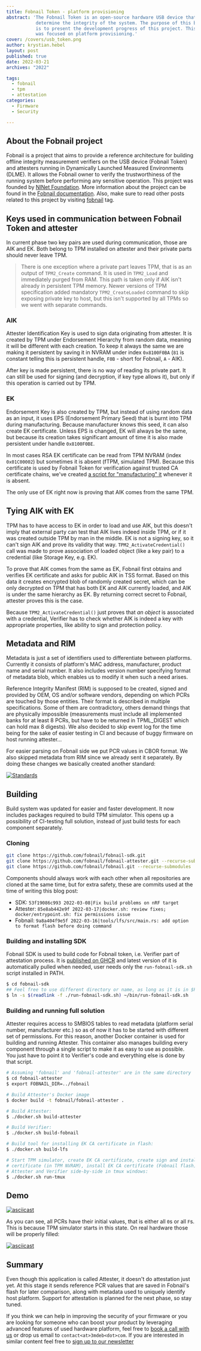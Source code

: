 ```yaml
---
title: Fobnail Token - platform provisioning
abstract: 'The Fobnail Token is an open-source hardware USB device that helps to
           determine the integrity of the system. The purpose of this blog post
           is to present the development progress of this project. This phase
           was focused on platform provisioning.'
cover: /covers/usb_token.png
author: krystian.hebel
layout: post
published: true
date: 2022-03-21
archives: "2022"

tags:
  - fobnail
  - tpm
  - attestation
categories:
  - Firmware
  - Security

---
```


## About the Fobnail project

Fobnail is a project that aims to provide a reference architecture for building
offline integrity measurement verifiers on the USB device (Fobnail Token) and
attesters running in Dynamically Launched Measured Environments (DLME). It
allows the Fobnail owner to verify the trustworthiness of the running system
before performing any sensitive operation. This project was founded by
[NlNet Foundation](https://nlnet.nl/). More information about the project can be
found in the [Fobnail documentation](https://fobnail.3mdeb.com/). Also, make
sure to read other posts related to this project by visiting
[fobnail](https://blog.3mdeb.com/tags/fobnail/) tag.

## Keys used in communication between Fobnail Token and attester

In current phase two key pairs are used during communication, those are AIK and
EK. Both belong to TPM installed on attester and their private parts should
never leave TPM.

> There is one exception where a private part leaves TPM, that is as an output
> of `TPM2_Create` command. It is used in `TPM2_Load` and immediately purged
> from RAM. This path is taken only if AIK isn't already in persistent TPM
> memory. Newer versions of TPM specification added mandatory
> `TPM2_CreateLoaded` command to skip exposing private key to host, but this
> isn't supported by all TPMs so we went with separate commands.

### AIK

Attester Identification Key is used to sign data originating from attester. It
is created by TPM under Endorsement Hierarchy from random data, meaning it will
be different with each creation. To keep it always the same we are making it
persistent by saving it in NVRAM under index `0x8100F0BA` (`81` is constant
telling this is persistent handle, `F0B` - short for Fobnail, `A` - AIK).

After key is made persistent, there is no way of reading its private part. It
can still be used for signing (and decryption, if key type allows it), but only
if this operation is carried out by TPM.

### EK

Endorsement Key is also created by TPM, but instead of using random data as an
input, it uses EPS (Endorsement Primary Seed) that is burnt into TPM during
manufacturing. Because manufacturer knows this seed, it can also create EK
certificate. Unless EPS is changed, EK will always be the same, but because its
creation takes significant amount of time it is also made persistent under
handle `0x8100F0BE`.

In most cases RSA EK certificate can be read from TPM NVRAM (index `0x01C00002`)
but sometimes it is absent (fTPM, simulated TPM). Because this certificate is
used by Fobnail Token for verification against trusted CA certificate chains,
we've created
[a script for "manufacturing" it](https://github.com/fobnail/fobnail-attester/blob/main/tools/tpm_manufacture.sh)
whenever it is absent.

The only use of EK right now is proving that AIK comes from the same TPM.

## Tying AIK with EK

TPM has to have access to EK in order to load and use AIK, but this doesn't
imply that external party can test that AIK lives indeed inside TPM, or if it
was created outside TPM by man in the middle. EK is not a signing key, so it
can't sign AIK and prove its validity that way. `TPM2_ActivateCredential()` call
was made to prove association of loaded object (like a key pair) to a credential
(like Storage Key, e.g. EK).

To prove that AIK comes from the same as EK, Fobnail first obtains and verifies
EK certificate and asks for public AIK in TSS format. Based on this data it
creates encrypted blob of randomly created secret, which can be only decrypted
on TPM that has both EK and AIK currently loaded, and AIK is under the same
hierarchy as EK. By returning correct secret to Fobnail, attester proves this is
the case.

Because `TPM2_ActivateCredential()` just proves that _an object_ is associated
with a credential, Verifier has to check whether AIK is indeed a key with
appropriate properties, like ability to sign and protection policy.

## Metadata and RIM

Metadata is just a set of identifiers used to differentiate between platforms.
Currently it consists of platform's MAC address, manufacturer, product name and
serial number. It also includes version number specifying format of metadata
blob, which enables us to modify it when such a need arises.

Reference Integrity Manifest (RIM) is supposed to be created, signed and
provided by OEM, OS and/or software vendors, depending on which PCRs are touched
by those entities. Their format is described in multiple specifications. Some of
them are contradictory, others demand things that are physically impossible
(measurements must include all implemented banks for at least 8 PCRs, but have
to be returned in TPML_DIGEST which can hold max 8 digests). We also decided to
skip event log for the time being for the sake of easier testing in CI and
because of buggy firmware on host running attester...

For easier parsing on Fobnail side we put PCR values in CBOR format. We also
skipped metadata from RIM since we already sent it separately. By doing these
changes we basically created another standard:

[![Standards](https://imgs.xkcd.com/comics/standards.png)](https://xkcd.com/927/)

## Building

Build system was updated for easier and faster development. It now includes
packages required to build TPM simulator. This opens up a possibility of
CI-testing full solution, instead of just build tests for each component
separately.

### Cloning

```bash
git clone https://github.com/fobnail/fobnail-sdk.git
git clone https://github.com/fobnail/fobnail-attester.git --recurse-submodules
git clone https://github.com/fobnail/fobnail.git --recurse-submodules
```

Components should always work with each other when all repositories are cloned
at the same time, but for extra safety, these are commits used at the time of
writing this blog post:

- SDK: `53f19086c993 2022-03-08|Fix build problems on nRF target`
- Attester:
  `85e8ab442e9f 2022-03-17|docker.sh: review fixes;
  docker/entrypoint.sh: fix permissions issue`
- Fobnail:
  `9a8a404f9e5f 2022-03-16|tools/lfs/src/main.rs: add option
  to format flash before doing command`

### Building and installing SDK

Fobnail SDK is used to build code for Fobnail token, i.e. Verifier part of
attestation process. It is
[published on GHCR](https://github.com/fobnail/fobnail-sdk/pkgs/container/fobnail-sdk)
and latest version of it is automatically pulled when needed, user needs only
the `run-fobnail-sdk.sh` script installed in PATH.

```bash
$ cd fobnail-sdk
## Feel free to use different directory or name, as long as it is in $PATH
$ ln -s $(readlink -f ./run-fobnail-sdk.sh) ~/bin/run-fobnail-sdk.sh
```

### Building and running full solution

Attester requires access to SMBIOS tables to read metadata (platform serial
number, manufacturer etc.) so as of now it has to be started with different set
of permissions. For this reason, another Docker container is used for building
and running Attester. This container also manages building every component
through a single script to make it as easy to use as possible. You just have to
point it to Verifier's code and everything else is done by that script.

```bash
# Assuming 'fobnail' and 'fobnail-attester' are in the same directory
$ cd fobnail-attester
$ export FOBNAIL_DIR=../fobnail

# Build Attester's Docker image
$ docker build -t fobnail/fobnail-attester .

# Build Attester:
$ ./docker.sh build-attester

# Build Verifier:
$ ./docker.sh build-fobnail

# Build tool for installing EK CA certificate in flash:
$ ./docker.sh build-lfs

# Start TPM simulator, create EK CA certificate, create sign and install EK
# certificate (in TPM NVRAM), install EK CA certificate (Fobnail flash), start
# Attester and Verifier side-by-side in tmux windows:
$ ./docker.sh run-tmux
```

## Demo

[![asciicast](https://asciinema.org/a/OJ1YWyKhexSztmbfNVS79eGbo.svg)](https://asciinema.org/a/OJ1YWyKhexSztmbfNVS79eGbo?speed=1)

As you can see, all PCRs have their initial values, that is either all `0`s or
all `F`s. This is because TPM simulator starts in this state. On real hardware
those will be properly filled:

[![asciicast](https://asciinema.org/a/2eZnIC7HMTeXKQ2hCQgqMoLM6.svg)](https://asciinema.org/a/2eZnIC7HMTeXKQ2hCQgqMoLM6)

## Summary

Even though this application is called Attester, it doesn't do attestation just
yet. At this stage it sends reference PCR values that are saved in Fobnail's
flash for later comparison, along with metadata used to uniquely identify host
platform. Support for attestation is planned for the next phase, so stay tuned.

If you think we can help in improving the security of your firmware or you are
looking for someone who can boost your product by leveraging advanced features
of used hardware platform, feel free to
[book a call with us](https://calendly.com/3mdeb/consulting-remote-meeting) or
drop us email to `contact<at>3mdeb<dot>com`. If you are interested in similar
content feel free to
[sign up to our newsletter](https://3mdeb.com/subscribe/3mdeb_newsletter.html)
